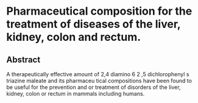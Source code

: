 # Pharmaceutical composition for the treatment of diseases of the liver, kidney, colon and rectum.

## Abstract
A therapeutically effective amount of 2,4 diamino 6 2 ,5 dichlorophenyl s triazine maleate and its pharmaceu tical compositions have been found to be useful for the prevention and or treatment of disorders of the liver, kidney, colon or rectum in mammals including humans.